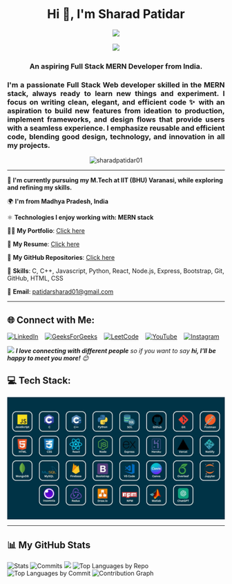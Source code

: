 
<h1 align="center">Hi 👋, I'm Sharad Patidar</h1>

<div align="center">
  <img src="https://media.giphy.com/media/M9gbBd9nbDrOTu1Mqx/giphy.gif" width="160"/>
</div>

<p align="center">
  <a href="https://github.com/DenverCoder1/readme-typing-svg">
    <img src="https://readme-typing-svg.demolab.com/?lines=Hi! I'm Sharad Patidar 🙋🏻‍♂️; I am a Full-Stack%20Web%20Developer 👨🏻‍💻; Passionate about teamwork 🤝;Curious%20to%20learn%20new%20things 💡!&font=Fira%20Code&center=true&width=440&height=45&color=#37bcf7&vCenter=true&size=22&pause=1000"></a>
</p>

<h3 align="center">An aspiring Full Stack MERN Developer from India.</h3>

<h3 align="justify">
  I'm a passionate Full Stack Web developer skilled in the MERN stack, always ready to learn new things and experiment. I focus on writing clean, elegant, and efficient code ✨ with an aspiration to build new features from ideation to production, implement frameworks, and design flows that provide users with a seamless experience. I emphasize reusable and efficient code, blending good design, technology, and innovation in all my projects.
</h3>

<p align="center"> 
  <img src="https://komarev.com/ghpvc/?username=sharadpatidar01&label=Profile%20views&color=0e75b6&style=flat" alt="sharadpatidar01" /> 
</p>

<!-- 
<h3 align="left">🏆 Git Profile Trophies:</h3>
<p align="center"> 
  <a href="https://github.com/ryo-ma/github-profile-trophy">
    <img src="https://github-profile-trophy.vercel.app/?username=sharadpatidar01" alt="sharadpatidar01" />
  </a> 
</p>
-->

---

🔭 **I'm currently pursuing my M.Tech at IIT (BHU) Varanasi, while exploring and refining my skills.**

🌍 **I'm from Madhya Pradesh, India**

⚛️ **Technologies I enjoy working with: MERN stack**

👨‍💻 **My Portfolio**: [Click here](https://github.com/stars/sharadpatidar01/lists/my-dynamic-portfolio)

📃 **My Resume**: [Click here](https://flowcv.com/resume/6889ik5rr0)

👀 **My GitHub Repositories**: [Click here](https://github.com/sharadpatidar01?tab=repositories)

🚀 **Skills**: C, C++, Javascript, Python, React, Node.js, Express, Bootstrap, Git, GitHub, HTML, CSS

📧 **Email**: patidarsharad01@gmail.com

---

## 🌐 Connect with Me:

[![LinkedIn](https://img.shields.io/badge/LinkedIn-0077B5?style=for-the-badge&logo=linkedin&logoColor=white)](https://www.linkedin.com/in/sharadpatidar/) 
&nbsp;&nbsp;
[![GeeksForGeeks](https://img.shields.io/badge/GeeksforGeeks-298D46?style=for-the-badge&logo=geeksforgeeks&logoColor=white)](https://auth.geeksforgeeks.org/user/sharadpatidar) 
&nbsp;&nbsp;
[![LeetCode](https://img.shields.io/badge/LeetCode-000000?style=for-the-badge&logo=LeetCode&logoColor=)](https://www.leetcode.com/sharadpatidar) 
&nbsp;&nbsp;
[![YouTube](https://img.shields.io/badge/YouTube-red?style=for-the-badge&logo=youtube&logoColor=white)](https://www.youtube.com/@sharadpatidar_) 
&nbsp;&nbsp;
[![Instagram](https://img.shields.io/badge/Instagram-E4405F?style=for-the-badge&logo=instagram&logoColor=white)](https://instagram.com/sharadpatidar_)

<img src="https://media.giphy.com/media/LnQjpWaON8nhr21vNW/giphy.gif" width="60"> <em><b>I love connecting with different people</b> so if you want to say <b>hi, I'll be happy to meet you more!</b> 😊</em>

## 💻 Tech Stack:

<div align="center">
  <img src = "https://github.com/sharadpatidar01/sharadpatidar01/blob/main/languages.jpg" align="center" alt="languages"/>
</div>
<!--
<div>
  <code><img height="40" alt="javascript" src="https://raw.githubusercontent.com/github/explore/80688e429a7d4ef2fca1e82350fe8e3517d3494d/topics/javascript/javascript.png"></code>
  <code><img height="40" alt="typescript" src="https://raw.githubusercontent.com/github/explore/80688e429a7d4ef2fca1e82350fe8e3517d3494d/topics/typescript/typescript.png"></code>
  <code><img height="40" alt="react" src="https://raw.githubusercontent.com/github/explore/80688e429a7d4ef2fca1e82350fe8e3517d3494d/topics/react/react.png"></code>
  <code><img height="40" alt="graphql" src="https://raw.githubusercontent.com/github/explore/5c058a388828bb5fde0bcafd4bc867b5bb3f26f3/topics/graphql/graphql.png"></code>
  <code><img height="40" alt="nodejs" src="https://raw.githubusercontent.com/github/explore/80688e429a7d4ef2fca1e82350fe8e3517d3494d/topics/nodejs/nodejs.png"></code> 
</div> 
-->

---

## 📊 My GitHub Stats
![Stats](http://github-profile-summary-cards.vercel.app/api/cards/stats?username=sharadpatidar01&theme=react)
![Commits](http://github-profile-summary-cards.vercel.app/api/cards/productive-time?username=sharadpatidar01&theme=react)
![](http://github-profile-summary-cards.vercel.app/api/cards/profile-details?username=sharadpatidar01&theme=react)
![Top Languages by Repo](http://github-profile-summary-cards.vercel.app/api/cards/repos-per-language?username=sharadpatidar01&theme=react)
![Top Languages by Commit](http://github-profile-summary-cards.vercel.app/api/cards/most-commit-language?username=sharadpatidar01&theme=react)
![Contribution Graph](https://github-readme-activity-graph.vercel.app/graph?username=sharadpatidar01&theme=react)


<!--![Top Languages](https://github-readme-stats.vercel.app/api/top-langs/?username=sharadpatidar01&layout=compact&theme=react) -->




